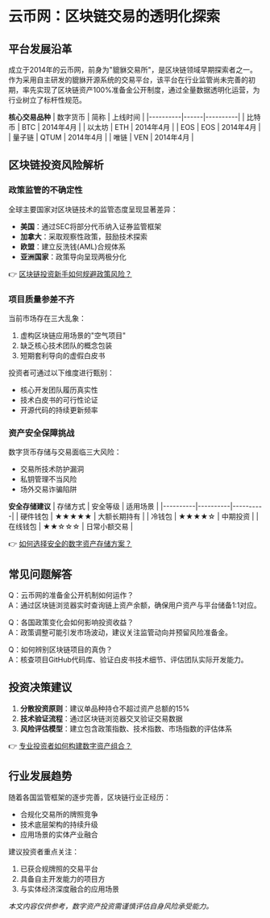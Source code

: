 # 云币网：区块链交易的透明化探索

## 平台发展沿革
成立于2014年的云币网，前身为"貔貅交易所"，是区块链领域早期探索者之一。作为采用自主研发的貔貅开源系统的交易平台，该平台在行业监管尚未完善的初期，率先实现了区块链资产100%准备金公开制度，通过全量数据透明化运营，为行业树立了标杆性规范。

**核心交易品种**
| 数字货币 | 简称 | 上线时间 |
|----------|------|----------|
| 比特币   | BTC  | 2014年4月 |
| 以太坊   | ETH  | 2014年4月 |
| EOS      | EOS  | 2014年4月 |
| 量子链   | QTUM | 2014年4月 |
| 唯链     | VEN  | 2014年4月 |

## 区块链投资风险解析
### 政策监管的不确定性
全球主要国家对区块链技术的监管态度呈现显著差异：
- **美国**：通过SEC将部分代币纳入证券监管框架
- **加拿大**：采取观察性政策，鼓励技术探索
- **欧盟**：建立反洗钱(AML)合规体系
- **亚洲国家**：政策导向呈现两极分化

👉 [区块链投资新手如何规避政策风险？](https://bit.ly/okx_welcome)

### 项目质量参差不齐
当前市场存在三大乱象：
1. 虚构区块链应用场景的"空气项目"
2. 缺乏核心技术团队的概念包装
3. 短期套利导向的虚假白皮书

投资者可通过以下维度进行甄别：
- 核心开发团队履历真实性
- 技术白皮书的可行性论证
- 开源代码的持续更新频率

### 资产安全保障挑战
数字货币存储与交易面临三大风险：
- 交易所技术防护漏洞
- 私钥管理不当风险
- 场外交易诈骗陷阱

**安全存储建议**
| 存储方式 | 安全等级 | 适用场景 |
|----------|----------|----------|
| 硬件钱包 | ★★★★★   | 大额长期持有 |
| 冷钱包   | ★★★★☆   | 中期投资 |
| 在线钱包 | ★★☆☆☆   | 日常小额交易 |

👉 [如何选择安全的数字资产存储方案？](https://bit.ly/okx_welcome)

## 常见问题解答
Q：云币网的准备金公开机制如何运作？  
A：通过区块链浏览器实时查询链上资产余额，确保用户资产与平台储备1:1对应。

Q：各国政策变化会如何影响投资收益？  
A：政策调整可能引发市场波动，建议关注监管动向并预留风险准备金。

Q：如何辨别区块链项目的真伪？  
A：核查项目GitHub代码库、验证白皮书技术细节、评估团队实际开发能力。

## 投资决策建议
1. **分散投资原则**：建议单品种持仓不超过资产总额的15%
2. **技术验证流程**：通过区块链浏览器交叉验证交易数据
3. **风险评估模型**：建立包含政策指数、技术指数、市场指数的评估体系

👉 [专业投资者如何构建数字资产组合？](https://bit.ly/okx_welcome)

## 行业发展趋势
随着各国监管框架的逐步完善，区块链行业正经历：
- 合规化交易所的牌照竞争
- 技术底层架构的持续升级
- 应用场景的实体产业融合

建议投资者重点关注：
1. 已获合规牌照的交易平台
2. 具备自主开发能力的项目方
3. 与实体经济深度融合的应用场景

*本文内容仅供参考，数字资产投资需谨慎评估自身风险承受能力。*